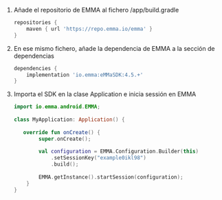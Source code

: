 1. Añade el repositorio de EMMA al fichero /app/build.gradle

	```groovy
	repositories {
	    maven { url 'https://repo.emma.io/emma' }
	} 
	```

2. En ese mismo fichero, añade la dependencia de EMMA a la sección de dependencias

	```groovy
	dependencies {
	    implementation 'io.emma:eMMaSDK:4.5.+'  
	}
	```

3. Importa el SDK en la clase Application e inicia sessión en EMMA

	```kotlin
	import io.emma.android.EMMA;
		
	class MyApplication: Application() {
		
	   override fun onCreate() {
	        super.onCreate();
		
	        val configuration = EMMA.Configuration.Builder(this)
	            .setSessionKey("example0ikl98")
	            .build();
		
	        EMMA.getInstance().startSession(configuration);
	    }
	}
	```